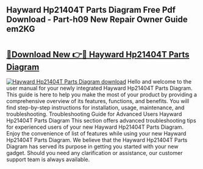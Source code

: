 ## Hayward Hp21404T Parts Diagram Free Pdf Download - Part-h09 New Repair Owner Guide em2KG

# <h2><a href="http://dfkxmc.blite.top/?on=Hayward+Hp21404T+Parts+Diagram">🔗Download New 👉🔴 Hayward Hp21404T Parts Diagram</a></h2>

[![Hayward Hp21404T Parts Diagram download](https://i.imgur.com/lujVjoI.png)](http://dfkxmc.blite.top/?on=Hayward+Hp21404T+Parts+Diagram)
Hello and welcome to the user manual for your newly integrated Hayward Hp21404T Parts Diagram. This guide is here to help you make the most of your product by providing a comprehensive overview of its features, functions, and benefits. You will find step-by-step instructions for installation, usage, maintenance, and troubleshooting. Troubleshooting Guide for Advanced Users Hayward Hp21404T Parts Diagram This section offers advanced troubleshooting tips for experienced users of your new Hayward Hp21404T Parts Diagram. Enjoy the convenience of list of features while using your new Hayward Hp21404T Parts Diagram. We believe that the Hayward Hp21404T Parts Diagram has served its purpose in getting you started with your new gadget. Should you need any clarification or assistance, our customer support team is always available.
